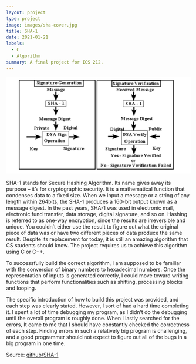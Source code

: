 ```yaml
---
layout: project
type: project
image: images/sha-cover.jpg
title: SHA-1
date: 2021-01-21
labels:
  - C
  - Algorithm 
summary: A final project for ICS 212.
---
```


<img class="ui image" src="../images/sha.jpg">

SHA-1 stands for Secure Hashing Algorithm. Its name gives away its purpose – it’s for cryptographic security. It is a mathematical function that condenses data to a fixed size. When we input a message or a string of any length within 264bits, the SHA-1 produces a 160-bit output known as a message digest. In the past years, SHA-1 was used in electronic mail, electronic fund transfer, data storage, digital signature, and so on. Hashing is referred to as one-way encryption, since the results are irreversible and unique. You couldn’t either use the result to figure out what the original piece of data was or have two different pieces of data produce the same result. Despite its replacement for today, it is still an amazing algorithm that CS students should know. The project requires us to achieve this algorithm using C or C++.  

To successfully build the correct algorithm, I am supposed to be familiar with the conversion of binary numbers to hexadecimal numbers. Once the representation of inputs is generated correctly, I could move toward writing functions that perform functionalities such as shifting, processing blocks and looping.  

The specific introduction of how to build this project was provided, and each step was clearly stated. However, I sort of had a hard time completing it. I spent a lot of time debugging my program, as I didn’t do the debugging until the overall program is roughly done. When I lastly searched for the errors, It came to me that I should have constantly checked the correctness of each step. Finding errors in such a relatively big program is challenging, and a good programmer should not expect to figure out all of the bugs in a big program in one time. 




Source: <a href="https://github.com/yongxinyang/SHA-1"><i class="large github icon "></i>github/SHA-1</a>

